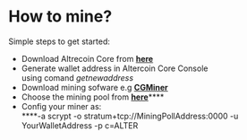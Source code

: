 # How to mine?

Simple steps to get started:

* Download Altrecoin Core from [**here**](https://altercoin.info)
* Generate wallet address in Altercoin Core Console\
  using comand _getnewaddress_
* Download mining sofware e.g [**CGMiner**](https://github.com/ckolivas/cgminer/tags)
* Choose the mining pool from [**here**](https://miningpoolstats.stream/altercoin)****
* Config your miner as:\
  ****-a scrypt -o stratum+tcp://MiningPollAddress:0000 -u YourWalletAddress -p c=ALTER
